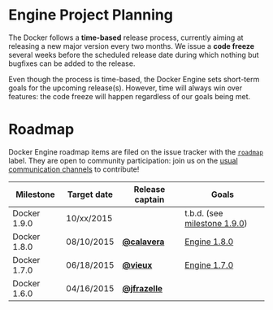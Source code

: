 # Engine Project Planning

The Docker follows a **time-based** release process, currently aiming at releasing a new major version every two months. We issue a **code freeze** several weeks before the scheduled release date during which nothing but bugfixes can be added to the release.

Even though the process is time-based, the Docker Engine sets short-term goals for the upcoming release(s). However, time will always win over features: the code freeze will happen regardless of our goals being met.

# Roadmap

Docker Engine roadmap items are filed on the issue tracker with the [`roadmap`](https://github.com/docker/docker/issues?q=is%3Aopen+is%3Aissue+label%3Aroadmap) label. They are open to community participation: join us on the [usual communication channels](https://github.com/docker/docker#talking-to-other-docker-users-and-contributors) to contribute!


| Milestone        | Target date | Release captain | Goals |
|------------------|-------------|-----------------|-------|
| Docker 1.9.0     | 10/xx/2015  |                 | t.b.d. (see [milestone 1.9.0](https://github.com/docker/docker/milestones/1.9.0)) |
| Docker 1.8.0     | 08/10/2015  | **[@calavera](https://github.com/calavera)**             | [Engine 1.8.0](https://github.com/docker/docker/wiki/Engine-1.8.0) |
| Docker 1.7.0     | 06/18/2015  | **[@vieux](https://github.com/vieux)**         | [Engine 1.7.0](https://github.com/docker/docker/wiki/Engine-1.7.0) |
| Docker 1.6.0     | 04/16/2015  | **[@jfrazelle](https://github.com/jfrazelle)** |       |